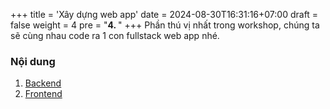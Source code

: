 +++
title = 'Xây dựng web app'
date = 2024-08-30T16:31:16+07:00
draft = false
weight = 4
pre = "<b>4. </b>"
+++
Phần thú vị nhất trong workshop, chúng ta sẽ cùng nhau code ra 1 con fullstack web app nhé.

### Nội dung
1. [Backend](4.1-backend/)
2. [Frontend](4.2-frontend/)
